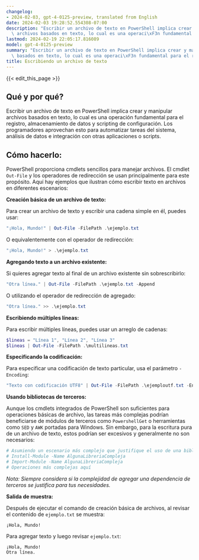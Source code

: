 ```yaml
---
changelog:
- 2024-02-03, gpt-4-0125-preview, translated from English
date: 2024-02-03 19:28:52.554308-07:00
description: "Escribir un archivo de texto en PowerShell implica crear y manipular\
  \ archivos basados en texto, lo cual es una operaci\xF3n fundamental para el registro,\u2026"
lastmod: 2024-02-19 22:05:17.816089
model: gpt-4-0125-preview
summary: "Escribir un archivo de texto en PowerShell implica crear y manipular archivos\
  \ basados en texto, lo cual es una operaci\xF3n fundamental para el registro,\u2026"
title: Escribiendo un archivo de texto
---
```


{{< edit_this_page >}}

## Qué y por qué?
Escribir un archivo de texto en PowerShell implica crear y manipular archivos basados en texto, lo cual es una operación fundamental para el registro, almacenamiento de datos y scripting de configuración. Los programadores aprovechan esto para automatizar tareas del sistema, análisis de datos e integración con otras aplicaciones o scripts.

## Cómo hacerlo:
PowerShell proporciona cmdlets sencillos para manejar archivos. El cmdlet `Out-File` y los operadores de redirección se usan principalmente para este propósito. Aquí hay ejemplos que ilustran cómo escribir texto en archivos en diferentes escenarios:

**Creación básica de un archivo de texto:**

Para crear un archivo de texto y escribir una cadena simple en él, puedes usar:

```powershell
"¡Hola, Mundo!" | Out-File -FilePath .\ejemplo.txt
```

O equivalentemente con el operador de redirección:

```powershell
"¡Hola, Mundo!" > .\ejemplo.txt
```

**Agregando texto a un archivo existente:**

Si quieres agregar texto al final de un archivo existente sin sobrescribirlo:

```powershell
"Otra línea." | Out-File -FilePath .\ejemplo.txt -Append
```

O utilizando el operador de redirección de agregado:

```powershell
"Otra línea." >> .\ejemplo.txt
```

**Escribiendo múltiples líneas:**

Para escribir múltiples líneas, puedes usar un arreglo de cadenas:

```powershell
$lineas = "Línea 1", "Línea 2", "Línea 3"
$lineas | Out-File -FilePath .\multilineas.txt
```

**Especificando la codificación:**

Para especificar una codificación de texto particular, usa el parámetro `-Encoding`:

```powershell
"Texto con codificación UTF8" | Out-File -FilePath .\ejemploutf.txt -Encoding UTF8
```

**Usando bibliotecas de terceros:**

Aunque los cmdlets integrados de PowerShell son suficientes para operaciones básicas de archivo, las tareas más complejas podrían beneficiarse de módulos de terceros como `PowershellGet` o herramientas como `SED` y `AWK` portadas para Windows. Sin embargo, para la escritura pura de un archivo de texto, estos podrían ser excesivos y generalmente no son necesarios:

```powershell
# Asumiendo un escenario más complejo que justifique el uso de una biblioteca externa
# Install-Module -Name AlgunaLibreriaCompleja
# Import-Module -Name AlgunaLibreriaCompleja
# Operaciones más complejas aquí
```

_Nota: Siempre considera si la complejidad de agregar una dependencia de terceros se justifica para tus necesidades._

**Salida de muestra:**

Después de ejecutar el comando de creación básica de archivos, al revisar el contenido de `ejemplo.txt` se muestra:

```plaintext
¡Hola, Mundo!
```

Para agregar texto y luego revisar `ejemplo.txt`:

```plaintext
¡Hola, Mundo!
Otra línea.
```
